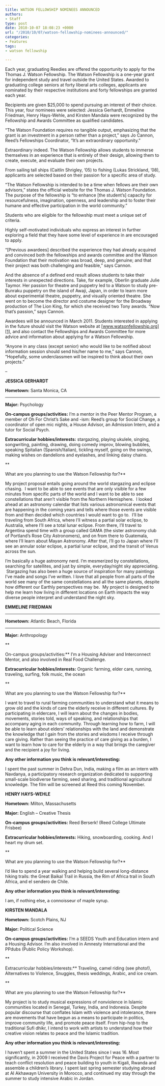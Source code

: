 ```yaml
---
title: WATSON FELLOWSHIP NOMINEES ANNOUNCED
authors:
- Staff
type: post
date: 2010-10-07 18:08:23 +0000
url: "/2010/10/07/watson-fellowship-nominees-announced/"
categories:
- Features
tags:
- watson fellowship

---
```

Each year, graduating Reedies are offered the opportunity to apply for the Thomas J. Watson Fellowship. The Watson Fellowship is a one-year grant for independent study and travel outside the United States. Awarded to graduating college seniors at forty liberal arts colleges, applicants are nominated by their respective institutions and forty fellowships are granted each year.

Recipients are given $25,000 to spend pursuing an interest of their choice. This year, four nominees were selected: Jessica Gerhardt, Emmeline Friedman, Henry Hays-Wehle, and Kirsten Mandala were recognized by the Fellowship and Awards Committee as qualified candidates.

“The Watson Foundation requires no tangible output, emphasizing that the grant is an investment in a person rather than a project,” says Jo Cannon, Reed’s Fellowships Coordinator, “It’s an extraordinary opportunity.”

Extraordinary indeed. The Watson Fellowship allows students to immerse themselves in an experience that is entirely of their design, allowing them to create, execute, and evaluate their own projects.

From sailing tall ships (Caitlin Shrigley, ’05) to fishing (Lukas Strickland, ’08), applicants are selected based on their passion for a specific area of study.

“The Watson Fellowship is intended to be a time when fellows are their own advisors,” states the official website for the Thomas J. Watson Foundation. The purpose of the fellowship is “to enhance [the student’s] capacity for resourcefulness, imagination, openness, and leadership and to foster their humane and effective participation in the world community.”

Students who are eligible for the fellowship must meet a unique set of criteria.

Highly self-motivated individuals who express an interest in further exploring a field that they have some level of experience in are encouraged to apply.

“[Previous awardees] described the experience they had already acquired and convinced both the fellowships and awards committee and the Watson Foundation that their motivation was broad, deep, and genuine; and that their project was both challenging and feasible,” says Cannon.

And the absence of a defined end result allows students to take their interests in unexpected directions. Take, for example, Oberlin graduate Julie Taymor. Her passion for theatre and puppetry led to a Watson to study pre-Bunraku puppetry on the island of Awaji, Japan, in order to learn more about experimental theatre, puppetry, and visually oriented theatre. She went on to become the director and costume designer for the Broadway production of The Lion King, for which she received two Tony awards. “Now that’s passion,” says Cannon.

Awardees will be announced in March 2011. Students interested in applying in the future should visit the Watson website at [www.watsonfellowship.org][1], and also contact the Fellowships and Awards Committee for more advice and information about applying for a Watson Fellowship.

“Anyone in any class (except senior) who would like to be notified about information session should send his/her name to me,” says Cannon, “Hopefully, some underclassmen will be inspired to think about their own projects.”

&#8211;

**JESSICA GERHARDT**

**Hometown:** Santa Monica, CA
  
 ****

**Major:** Psychology

**On-campus groups/activities:** I’m a mentor in the Peer Mentor Program, a member of Oh For Christ’s Sake and -ism: Reed’s group for Social Change, a coordinator of open mic nights, a House Advisor, an Admission Intern, and a tutor for Social Psych.

**Extracurricular hobbies/interests:** stargazing, playing ukulele, singing, songwriting, painting, drawing, doing comedy improv, blowing bubbles, speaking Spitalian (Spanish/Italian), tickling myself, going on the swings, making wishes on dandelions and eyelashes, and linking daisy chains.
  
**
  
What are you planning to use the Watson Fellowship for?** 
  
My project proposal entails going around the world stargazing and eclipse chasing.  I want to be able to see events that are only visible for a few minutes from specific parts of the world and I want to be able to see constellations that aren’t visible from the Northern Hemisphere.  I looked ahead at an astronomy calendar that lists various astronomical events that are happening in the coming years and tells where those events are visible from and then decided which countries I would want to go to.  I’ll be traveling from South Africa, where I’ll witness a partial solar eclipse, to Australia, where I’ll see a total lunar eclipse. From there, I’ll travel to Argentina spend time with a group called GAMA (the sister astronomy club of Portland’s Rose City Astronomers), and on from there to Guatemala, where I’ll learn about Mayan Astronomy. After that, I’ll go to Japan where I’ll see an annular solar eclipse, a partial lunar eclipse, and the transit of Venus across the sun.

I’m basically a huge astronomy nerd. I’m mesmerized by constellations, searching for satellites, and just by simple, everyday/night sky appreciating.  Stargazing has also been a huge source of inspiration for many paintings I’ve made and songs I’ve written. I love that all people from all parts of the world see many of the same constellations and all the same planets, despite how different our Earthly perspectives may be.  My project is designed to help me learn how living in different locations on Earth impacts the way diverse people interpret and understand the night sky.

**EMMELINE FRIEDMAN**
  
 ****

**Hometown:** Atlantic Beach, Florida
  
 ****

**Major:** Anthropology
  
**
  
On-campus groups/activities:** I’m a Housing Adviser and Interconnect Mentor, and also involved in Real Food Challenge.

**Extracurricular hobbies/interests:** Organic farming, elder care, running, traveling, surfing, folk music, the ocean
  
**
  
What are you planning to use the Watson Fellowship for?**
  
I want to travel to rural farming communities to understand what it means to grow old and the kinds of care the elderly receive in different cultures. By participating in eldercare, I will learn about the changes in bodies, movements, stories told, ways of speaking, and relationships that accompany aging in each community. Through learning how to farm, I will be able to learn about elders’ relationships with the land and demonstrate the knowledge that I gain from the stories and wisdoms I receive through care giving. Rather than seeing the practice of care giving as a burden, I want to learn how to care for the elderly in a way that brings the caregiver and the recipient a joy for living.

**Any other information you think is relevant/interesting:**
  
I spent the past summer in Dehra Dun, India, making a film as an intern with Navdanya, a participatory research organization dedicated to supporting small-scale biodiverse farming, seed sharing, and traditional agricultural knowledge. The film will be screened at Reed this coming November.

**HENRY HAYS-WEHLE**

**Hometown:** Milton, Massachusetts

**Major:** English &#8211; Creative Thesis

**On-campus groups/activities:** Reed Berserk! (Reed College Ultimate Frisbee)

**Extracurricular hobbies/interests:** Hiking, snowboarding, cooking. And I heart my drum set.
  
**
  
What are you planning to use the Watson Fellowship for?**
  
I’d like to spend a year walking and helping build several long-distance hiking trails: the Great Baikal Trail in Russia, the Rim of Africa trail in South Africa, and el sendero de Chile.

**Any other information you think is relevant/interesting:**
  
I am, if nothing else, a connoisseur of maple syrup.

**KIRSTEN MANDALA**

**Hometown:** Scotch Plains, NJ

**Major:** Political Science

**On-campus groups/activities:** I’m a SEEDS Youth and Education intern and a Housing Advisor. I’m also involved in Amnesty International and the PPdubs (Public Policy Workshop).
  
**
  
Extracurricular hobbies/interests:** Traveling, camel riding (see photo!), Alternatives to Violence, Snuggies, thesis weddings, Arabic, and ice cream.
  
**
  
What are you planning to use the Watson Fellowship for?** 
  
My project is to study musical expressions of nonviolence in Islamic communities located in Senegal, Turkey, India, and Indonesia. Despite popular discourse that conflates Islam with violence and intolerance, there are movements that have begun as a means to participate in politics, improve community life, and promote peace itself. From hip-hop to the traditional Sufi dhikr, I intend to work with artists to understand how their creative vision relates to peace and the Islamic tradition.

**Any other information you think is relevant/interesting:** 
  
I haven’t spent a summer in the United States since I was 16. Most significantly, in 2009 I received the Davis Project for Peace with a partner to teach conflict resolution and peace building to youth in Kigali, Rwanda and assemble a children’s library. I spent last spring semester studying abroad at Al Akhawayn University in Morocco, and continued my stay through the summer to study intensive Arabic in Jordan.

 [1]: http://www.watsonfellowship.org